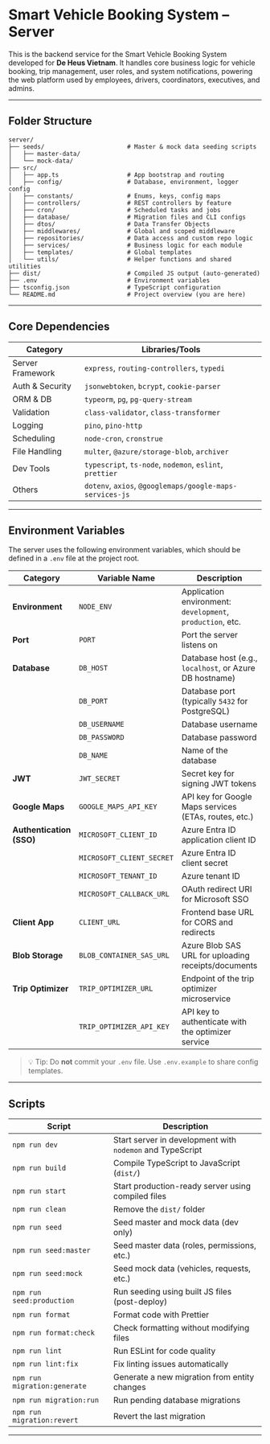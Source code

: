 # Smart Vehicle Booking System – Server

This is the backend service for the Smart Vehicle Booking System developed for **De Heus Vietnam**. It handles core business logic for vehicle booking, trip management, user roles, and system notifications, powering the web platform used by employees, drivers, coordinators, executives, and admins.

---

## Folder Structure

```
server/
├── seeds/                       # Master & mock data seeding scripts
│   ├── master-data/
│   └── mock-data/
├── src/
│   ├── app.ts                   # App bootstrap and routing
│   ├── config/                  # Database, environment, logger config
│   ├── constants/               # Enums, keys, config maps
│   ├── controllers/             # REST controllers by feature
│   ├── cron/                    # Scheduled tasks and jobs
│   ├── database/                # Migration files and CLI configs
│   ├── dtos/                    # Data Transfer Objects
│   ├── middlewares/             # Global and scoped middleware
│   ├── repositories/            # Data access and custom repo logic
│   ├── services/                # Business logic for each module
│   ├── templates/               # Global templates
│   └── utils/                   # Helper functions and shared utilities
├── dist/                        # Compiled JS output (auto-generated)
├── .env                         # Environment variables
├── tsconfig.json                # TypeScript configuration
└── README.md                    # Project overview (you are here)
```

---

## Core Dependencies

| Category         | Libraries/Tools                                          |
| ---------------- | -------------------------------------------------------- |
| Server Framework | `express`, `routing-controllers`, `typedi`               |
| Auth & Security  | `jsonwebtoken`, `bcrypt`, `cookie-parser`                |
| ORM & DB         | `typeorm`, `pg`, `pg-query-stream`                       |
| Validation       | `class-validator`, `class-transformer`                   |
| Logging          | `pino`, `pino-http`                                      |
| Scheduling       | `node-cron`, `cronstrue`                                 |
| File Handling    | `multer`, `@azure/storage-blob`, `archiver`              |
| Dev Tools        | `typescript`, `ts-node`, `nodemon`, `eslint`, `prettier` |
| Others           | `dotenv`, `axios`, `@googlemaps/google-maps-services-js` |

---

## Environment Variables

The server uses the following environment variables, which should be defined in a `.env` file at the project root.

| Category                 | Variable Name             | Description                                                |
| ------------------------ | ------------------------- | ---------------------------------------------------------- |
| **Environment**          | `NODE_ENV`                | Application environment: `development`, `production`, etc. |
| **Port**                 | `PORT`                    | Port the server listens on                                 |
| **Database**             | `DB_HOST`                 | Database host (e.g., `localhost`, or Azure DB hostname)    |
|                          | `DB_PORT`                 | Database port (typically `5432` for PostgreSQL)            |
|                          | `DB_USERNAME`             | Database username                                          |
|                          | `DB_PASSWORD`             | Database password                                          |
|                          | `DB_NAME`                 | Name of the database                                       |
| **JWT**                  | `JWT_SECRET`              | Secret key for signing JWT tokens                          |
| **Google Maps**          | `GOOGLE_MAPS_API_KEY`     | API key for Google Maps services (ETAs, routes, etc.)      |
| **Authentication (SSO)** | `MICROSOFT_CLIENT_ID`     | Azure Entra ID application client ID                       |
|                          | `MICROSOFT_CLIENT_SECRET` | Azure Entra ID client secret                               |
|                          | `MICROSOFT_TENANT_ID`     | Azure tenant ID                                            |
|                          | `MICROSOFT_CALLBACK_URL`  | OAuth redirect URI for Microsoft SSO                       |
| **Client App**           | `CLIENT_URL`              | Frontend base URL for CORS and redirects                   |
| **Blob Storage**         | `BLOB_CONTAINER_SAS_URL`  | Azure Blob SAS URL for uploading receipts/documents        |
| **Trip Optimizer**       | `TRIP_OPTIMIZER_URL`      | Endpoint of the trip optimizer microservice                |
|                          | `TRIP_OPTIMIZER_API_KEY`  | API key to authenticate with the optimizer service         |

> 💡 Tip: Do **not** commit your `.env` file. Use `.env.example` to share config templates.

---

## Scripts

| Script                       | Description                                               |
| ---------------------------- | --------------------------------------------------------- |
| `npm run dev`                | Start server in development with `nodemon` and TypeScript |
| `npm run build`              | Compile TypeScript to JavaScript (`dist/`)                |
| `npm run start`              | Start production-ready server using compiled files        |
| `npm run clean`              | Remove the `dist/` folder                                 |
| `npm run seed`               | Seed master and mock data (dev only)                      |
| `npm run seed:master`        | Seed master data (roles, permissions, etc.)               |
| `npm run seed:mock`          | Seed mock data (vehicles, requests, etc.)                 |
| `npm run seed:production`    | Run seeding using built JS files (post-deploy)            |
| `npm run format`             | Format code with Prettier                                 |
| `npm run format:check`       | Check formatting without modifying files                  |
| `npm run lint`               | Run ESLint for code quality                               |
| `npm run lint:fix`           | Fix linting issues automatically                          |
| `npm run migration:generate` | Generate a new migration from entity changes              |
| `npm run migration:run`      | Run pending database migrations                           |
| `npm run migration:revert`   | Revert the last migration                                 |

---
